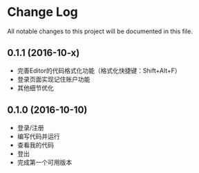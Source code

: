 # Change Log
All notable changes to this project will be documented in this file.

## 0.1.1 (2016-10-x)

- 完善Editor的代码格式化功能（格式化快捷键：Shift+Alt+F）
- 登录页面实现记住账户功能
- 其他细节优化

## 0.1.0 (2016-10-10)

- 登录/注册
- 编写代码并运行
- 查看我的代码
- 登出
- 完成第一个可用版本
